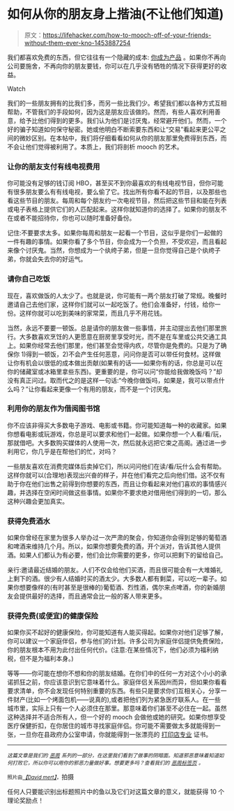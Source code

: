# 如何从你的朋友身上揩油(不让他们知道)

> 原文：<https://lifehacker.com/how-to-mooch-off-of-your-friends-without-them-ever-kno-1453887254>

我们都喜欢免费的东西，但它往往有一个隐藏的成本: [你成为产品](https://lifehacker.com/if-youre-not-paying-for-it-youre-the-product-5697167) 。如果你不再向公司要施舍，不再向你的朋友要钱，你可以在几乎没有牺牲的情况下获得更好的收益。

Watch

我们的一些朋友拥有的比我们多，而另一些比我们少。希望我们都以各种方式互相帮助，不管我们的手段如何，因为这是朋友应该做的。然而，有些人喜欢利用善意，给予比他们得到的更多。我们认为他们是讨厌鬼，经常避开他们。然而，一个好的骗子知道如何保守秘密。她或他明白不断索要东西和让“交易”看起来更公平之间的微妙区别。在本帖中，我们将仔细看看如何从你的朋友那里免费得到东西，而不会让他们觉得被利用了。本质上，我们将剖析 mooch 的艺术。

### 让你的朋友支付有线电视费用

你可能没有足够的钱订阅 HBO，甚至买不到你最喜欢的有线电视节目，但你可能有很多朋友要么有有线电视，要么偷了它。找出所有你看不起的节目，以及那些也看这些节目的朋友。每周和每个朋友约一次电视节目，然后把这些节目和能在列表或电子表格上提供它们的人匹配起来。这样你就知道你的选择了。如果你的朋友不在或者不能招待你，你也可以随时准备好备份。

记住:不要要求太多。如果你每周和朋友一起看一个节目，这似乎是你们一起做的一件有趣的事情。如果你看了多个节目，你会成为一个负担，不受欢迎，而且看起来像个讨厌鬼。当然，你想成为一个纨绔子弟，但是一旦你觉得自己是个纨绔子弟，你就会失去你的好运气。

### 请你自己吃饭

现在，喜欢做饭的人太少了。也就是说，你可能有一两个朋友打破了常规。晚餐时邀请自己去他们家，这样你们就可以一起吃饭了。他们会准备好，付钱，给你一份。这样你就可以吃到美味的家常菜，而且几乎不用花钱。

当然，永远不要要一顿饭。总是请你的朋友做一些事情，并主动提出去他们那里旅行。大多数喜欢烹饪的人更愿意在厨房里享受时光，而不是在车里或公共交通工具上。如果你经常去他们那里，他们甚至会觉得内疚，尽管你是免费的。只是为了确保你 1)得到一顿饭，2)不会产生任何恶意，问问你是否可以带任何食材。这样做让你有机会以很低的成本做出贡献(如果有的话——如果你有的话，你总是可以在你的储藏室或冰箱里拿些东西)。更重要的是，你可以问“你能给我做晚饭吗？”却没有真正问过。取而代之的是这样一句话:“今晚你做饭吗，如果是，我可以带点什么吗？”让你看起来更像一个有用的朋友，而不是一个讨厌鬼。

### 利用你的朋友作为借阅图书馆

你不应该非得买大多数电子游戏、电影或书籍。你可能知道每一种的收藏家。如果你想看电影或玩游戏，你总是可以要求和他们一起做。如果你想一个人看/看/玩，那就借吧。大多数购买媒体的人使用一次，然后就永远把它束之高阁。通过进一步利用它，你几乎是在帮他们的忙，对吗？

一些朋友喜欢在消费完媒体后卖掉它们，所以问问他们在读/看/玩什么会有帮助。这样你就可以(合理地)表现出兴奋的样子，并在他们看完之后向他们借。这不仅有助于你在他们出售之前得到你想要的东西，而且让你看起来对他们喜欢的事情感兴趣，并选择在空闲时间做这些事情。如果你不要求绝对借用他们得到的一切，那么这种兴趣会更加真实。

### 获得免费酒水

如果你曾经在家里为很多人举办过一次严肃的聚会，你知道你会得到足够的葡萄酒和啤酒来维持几个月。所以，如果你想要免费的酒，开个派对，告诉其他人提供酒。如果人们都认为有必要，他们会比你需要的更多，你可以把剩下的留给自己。

亲行:邀请最近结婚的朋友。人们不仅会给他们买酒，而且很可能会有一大堆婚礼上剩下的酒。很少有人结婚时买的酒太少。大多数人都有剩菜，可以吃一辈子。如果你想要像样的(有时甚至是很棒的)葡萄酒、烈性酒，偶尔来点啤酒，你的新婚朋友会提供最好的选择，而且通常会比一般的客人带来更多。

### 获得免费(或便宜)的健康保险

如果你买不起好的健康保险，你可能知道有人能买得起。如果你对他们足够了解，你可以建议一个家庭伴侣，参与他们的计划。许多公司为家庭伴侣提供免费保险，你的朋友根本不用为此付出任何代价。(注意:在某些情况下，他们必须为福利纳税，但不是为福利本身。)

等等——你可能在想你不想和你的朋友结婚。在你们中的任何一方对这个小小的承诺抓狂之前，你应该意识到它意味着什么。家庭伴侣关系因州而异，但如果你看看要求清单，你不会发现任何特别重要的东西。有些只是要求你们互相关心，分享一件财产(比如一个烤面包机——说真的),或者把他们列为紧急医疗联系人。在一些城市里，实际上只有一个人必须住在那里。那意味着你们甚至不必住在一起。虽然这种选择并不适合所有人，但一个好的 mooch 会做他或她的研究。如果你想享受医疗保健折扣，在你居住的城市寻找家庭伴侣。你可能不需要做太多就能得到一张，一旦你在县政府办公室申请，你就能得到一张漂亮的 [打印店专业](http://www.broderbund.com/c-31-the-print-shop.aspx?gclid=CLe84ebCwLoCFS9eQgodTSIAIQ) 证书。

* * *

*<small>这篇文章是我们的</small>* [*<small>恶周</small>*](https://lifehacker.com/welcome-to-lifehackers-fourth-annual-evil-week-1453143089) *<small>系列的一部分，在这里我们看到了做事的阴暗面。知道邪恶意味着知道如何打败它，所以你可以用你的邪恶力量做好事。想要更多吗？查看我们的</small>* [*<small>恶周标签页</small>*](http://lifehacker.com/tag/evilweek) *<small>。</small>*

<small>照片由</small>[*<small>【David mert】</small>*](http://www.flickr.com/photos/dmertl/8352392351/)<small>，</small>拍摄

任何人只要能识别出标题照片中的鱼以及它们对这篇文章的意义，就能获得 10 个理论奖励点！